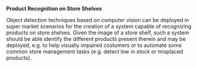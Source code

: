 **Product Recognition on Store Shelves**

Object detection techniques based on computer vision can be deployed in super market scenarios for the
creation of a system capable of recognizing products on store shelves.
Given the image of a store shelf, such a system should be able identify the different products present
therein and may be deployed, e.g. to help visually impaired costumers or to automate some common store
management tasks (e.g. detect low in stock or misplaced products).
